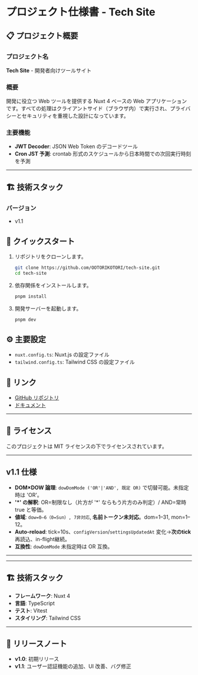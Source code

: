 # プロジェクト仕様書 - Tech Site

## 📋 プロジェクト概要

### プロジェクト名

**Tech Site** - 開発者向けツールサイト

### 概要

開発に役立つ Web ツールを提供する Nuxt 4 ベースの Web アプリケーションです。すべての処理はクライアントサイド（ブラウザ内）で実行され、プライバシーとセキュリティを重視した設計になっています。

### 主要機能

- **JWT Decoder**: JSON Web Token のデコードツール
- **Cron JST 予測**: crontab 形式のスケジュールから日本時間での次回実行時刻を予測

---

## 🏗️ 技術スタック

### バージョン

- v1.1

## 🚀 クイックスタート

1. リポジトリをクローンします。
   ```bash
   git clone https://github.com/OOTORIKOTORI/tech-site.git
   cd tech-site
   ```
2. 依存関係をインストールします。
   ```bash
   pnpm install
   ```
3. 開発サーバーを起動します。
   ```bash
   pnpm dev
   ```

## ⚙️ 主要設定

- `nuxt.config.ts`: Nuxt.js の設定ファイル
- `tailwind.config.ts`: Tailwind CSS の設定ファイル

## 🔗 リンク

- [GitHub リポジトリ](https://github.com/OOTORIKOTORI/tech-site)
- [ドキュメント](https://tech-site-docs.com)

---

## 📄 ライセンス

このプロジェクトは MIT ライセンスの下でライセンスされています。

---

## v1.1 仕様

- **DOM×DOW 論理**: `dowDomMode ('OR'|'AND', 既定 OR)` で切替可能。未指定時は 'OR'。
- **'*' の解釈**: OR=制限なし（片方が '*' ならもう片方のみ判定）/ AND=常時 true と等価。
- **値域**: `dow=0–6（0=Sun）, 7非対応`, **名前トークン未対応**。dom=1–31, mon=1–12。
- **Auto-reload**: tick=10s、`configVersion`/`settingsUpdatedAt` 変化→**次のtick**再読込、in-flight継続。
- **互換性**: `dowDomMode` 未指定時は OR 互換。

---

---

## 🏗️ 技術スタック

- **フレームワーク**: Nuxt 4
- **言語**: TypeScript
- **テスト**: Vitest
- **スタイリング**: Tailwind CSS

---

## 📅 リリースノート

- **v1.0**: 初期リリース
- **v1.1**: ユーザー認証機能の追加、UI 改善、バグ修正
